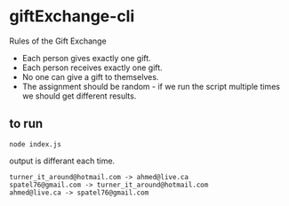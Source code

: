# giftExchange-cli
Rules of the Gift Exchange
- Each person gives exactly one gift.
- Each person receives exactly one gift.
- No one can give a gift to themselves.
- The assignment should be random - if we run the script multiple times we should get different results.

## to run
`node index.js`

output is differant each time.
```text
turner_it_around@hotmail.com -> ahmed@live.ca
spatel76@gmail.com -> turner_it_around@hotmail.com
ahmed@live.ca -> spatel76@gmail.com
```